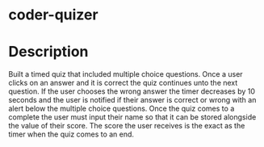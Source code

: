 # coder-quizer

# Description
  Built a timed quiz that included multiple choice questions. Once a user clicks on an answer and it is correct the quiz continues unto the next question. If the user chooses the wrong answer the timer decreases by 10 seconds and the user is notified if their answer is correct or wrong with an alert below the multiple choice questions. Once the quiz comes to a complete the user must input their name so that it can be stored alongside the value of their score. 
  The score the user receives is the exact as the timer when the quiz comes to an end.


